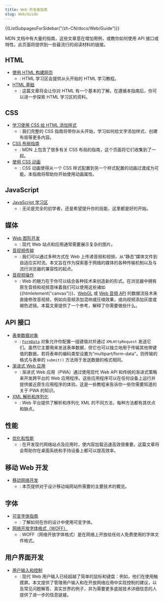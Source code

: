 ```yaml
---
title: Web 开发者指南
slug: Web/Guide
---
```


<section id="Quick_links">
  {{ListSubpagesForSidebar("/zh-CN/docs/Web/Guide")}}
</section>

MDN 文档中有大量的指南，这些文章意在增加用例，或教你如何使用 API 接口或特性。此页面将提供到一些最流行的阅读材料的链接。

## HTML

- [使用 HTML 构建网页](/zh-CN/docs/Learn/HTML)
  - : HTML 学习区会提供从头开始的 HTML 学习教程。
- [HTML 基础](/zh-CN/docs/Learn/Getting_started_with_the_web/HTML_basics)
  - : 这篇文章将会让你对 HTML 有一个基本的了解。在遵循本指南后，你可以进一步探索 HTML 学习区的资料。

## CSS

- [学习使用 CSS 给 HTML 添加样式](/zh-CN/docs/Learn/CSS)
  - : 我们完整的 CSS 指南将带你从头开始，学习如何给文字添加样式、创建布局等更多内容。
- [CSS 布局指南](/zh-CN/docs/Web/Guide/CSS/CSS_Layout)
  - : MDN 上包含了很多有关 CSS 布局的指南，这个页面将它们收集到了一起。
- [使用 CSS 动画](/zh-CN/docs/Web/CSS/CSS_animations/Using_CSS_animations)
  - : CSS 动画使得从一个 CSS 样式配置到另一个样式配置的动画过渡成为可能。本指南将帮助你开始使用动画属性。

## JavaScript

- [JavaScript 学习区](/zh-CN/docs/Learn/JavaScript)
  - : 无论是完全的初学者，还是希望提升你的技能，这里都是好的开始。

## 媒体

- [Web 图形开发](/zh-CN/docs/Web/Guide/Graphics)
  - : 现代 Web 站点和应用通常需要展示复杂的图片。
- [音视频传输](/zh-CN/docs/Web/Guide/Audio_and_video_delivery)
  - : 我们可以通过多种方式在 Web 上传递音频和视频，从“静态”媒体文件到自适应实时流。本文旨在作为探索基于网络的媒体的各种传输机制以及与流行浏览器的兼容性的起点。
- [音视频操作](/zh-CN/docs/Web/Guide/Audio_and_video_manipulation)
  - : Web 的魅力在于你可以结合各种技术来创造新的形式。在浏览器中拥有原生音频和视频意味着我们可以使用这些诸如 {{htmlelement("canvas")}}、[WebGL](/zh-CN/docs/Web/API/WebGL_API) 或 [Web 音频 API](/zh-CN/docs/Web/API/Web_Audio_API) 的数据流技术来直接修改音视频，例如向音频添加混响或压缩效果，或向视频添加灰度或褐色滤镜。本篇文章提供了一个参考，解释了你需要做些什么。

## API 接口

- [表单数据对象](/zh-CN/docs/Web/Guide/Using_FormData_Objects)
  - : [`FormData`](/zh-CN/DOM/XMLHttpRequest/FormData) 对象允许你配置一组键值对并通过 `XMLHttpRequest` 发送它们。虽然它主要用来发送表单数据，但它也可以独立地用于传输其他带键值的数据。若将表单的编码类型设置为“multipart/form-data”，则传输的格式与表单的 `submit()` 方法用于发送数据的格式相同。
- [渐进式 Web 应用](/zh-CN/docs/Web/Progressive_web_apps)
  - : 渐进式 Web 应用（PWA）通过使用现代 Web API 和传统的渐进式策略来开发跨平台的 Web 应用程序。这些应用程序可以在任何设备上运行并提供接近原生应用程序的体验。这是一些教程来告诉你一些你需要知道的关于 PWA 的知识。
- [XML 解析和序列化](/zh-CN/docs/Web/Guide/Parsing_and_serializing_XML)
  - : Web 平台提供了解析和序列化 XML 的不同方法，每种方法都有其优点和缺点。

## 性能

- [优化和性能](/zh-CN/docs/Web/Guide/Performance)
  - : 在开发现代网络站点及应用时，使内容加载迅速高效很重要。这篇文章将会帮助你在桌面系统和手持设备上都可以提高效率。

## 移动 Web 开发

- [移动网络开发](/zh-CN/docs/Web/Guide/Mobile)
  - : 本页提供对于设计移动端网站所需要的主要技术的概览。

## 字体

- [可变字体指南](/zh-CN/docs/Web/CSS/CSS_fonts/Variable_fonts_guide)
  - : 了解如何在你的设计中使用可变字体。
- [网络开放字体格式（WOFF）](/zh-CN/docs/Web/CSS/CSS_fonts/WOFF)
  - : WOFF（网络开放字体格式）是在网络上开放给任何人免费使用的字体文件格式。

## 用户界面开发

- [用户输入和控制](/zh-CN/docs/Web/Guide/User_input_methods)
  - : 现代 Web 用户输入已经超越了简单的鼠标和键盘：例如，他们在使用触摸屏。本文提供了管理用户输入和在开放网络应用中实现控制的建议，以及常见问题解答、真实世界的例子，并为需要更多底层技术详细信息的人提供了进一步的信息链接。
